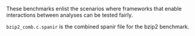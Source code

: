 These benchmarks enlist the scenarios where
frameworks that enable interactions between analyses
can be tested fairly.

`bzip2_comb.c.spanir` is the combined spanir file for the bzip2 benchmark.
